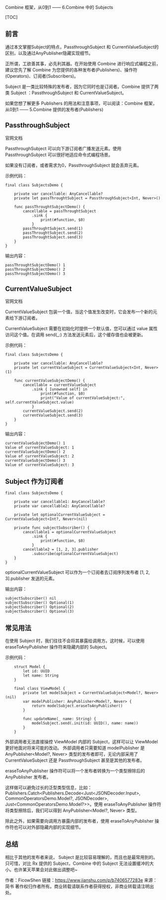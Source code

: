 Combine 框架，从0到1 —— 6.Combine 中的 Subjects

[TOC]

## 前言
通过本文掌握Subject的特点，PassthroughSubject 和 CurrentValueSubject的区别，以及通过AnyPublisher隐藏实现细节。

正所谓，工欲善其事，必先利其器。在开始使用 Combine 进行响应式编程之前，建议您先了解 Combine 为您提供的各种发布者(Publishers)、操作符(Operators)、订阅者(Subscribers)。

Subject 是一类比较特殊的发布者，因为它同时也是订阅者。Combine 提供了两类 Subject ：PassthroughSubject 和 CurrentValueSubject。

如果您想了解更多 Publishers 的用法和注意事项，可以阅读：Combine 框架，从0到1 —— 5.Combine 提供的发布者(Publishers)

## PassthroughSubject

官网文档

PassthroughSubject 可以向下游订阅者广播发送元素。使用 PassthroughSubject 可以很好地适应命令式编程场景。

如果没有订阅者，或者需求为0，PassthroughSubject 就会丢弃元素。

示例代码：
```
final class SubjectsDemo {
    
    private var cancellable: AnyCancellable?
    private let passThroughtSubject = PassthroughSubject<Int, Never>()
    
    func passThroughtSubjectDemo() {
        cancellable = passThroughtSubject
            .sink {
                print(#function, $0)
            }
        passThroughtSubject.send(1)
        passThroughtSubject.send(2)
        passThroughtSubject.send(3)
    }
}
```
输出内容：

    passThroughtSubjectDemo() 1
    passThroughtSubjectDemo() 2
    passThroughtSubjectDemo() 3

## CurrentValueSubject

官网文档

 

CurrentValueSubject 包装一个值，当这个值发生改变时，它会发布一个新的元素给下游订阅者。

CurrentValueSubject 需要在初始化时提供一个默认值，您可以通过 value 属性访问这个值。在调用 send(_:) 方法发送元素后，这个缓存值也会被更新。

示例代码：
```
final class SubjectsDemo {
    
    private var cancellable: AnyCancellable?
    private let currentValueSubject = CurrentValueSubject<Int, Never>(1)
    
    func currentValueSubjectDemo() {
        cancellable = currentValueSubject
            .sink { [unowned self] in
                print(#function, $0)
                print("Value of currentValueSubject:", self.currentValueSubject.value)
            }
        currentValueSubject.send(2)
        currentValueSubject.send(3)
    }
}
```
输出内容：

    currentValueSubjectDemo() 1
    Value of currentValueSubject: 1
    currentValueSubjectDemo() 2
    Value of currentValueSubject: 2
    currentValueSubjectDemo() 3
    Value of currentValueSubject: 3

 
## Subject 作为订阅者

```
final class SubjectsDemo {
    
    private var cancellable1: AnyCancellable?
    private var cancellable2: AnyCancellable?
    
    private let optionalCurrentValueSubject = CurrentValueSubject<Int?, Never>(nil)
    
    private func subjectSubscriber() {
        cancellable1 = optionalCurrentValueSubject
            .sink {
                print(#function, $0)
            }
        cancellable2 = [1, 2, 3].publisher
            .subscribe(optionalCurrentValueSubject)
    }
}
```
optionalCurrentValueSubject 可以作为一个订阅者去订阅序列发布者 [1, 2, 3].publisher 发送的元素。

输出内容：

    subjectSubscriber() nil
    subjectSubscriber() Optional(1)
    subjectSubscriber() Optional(2)
    subjectSubscriber() Optional(3)

 
## 常见用法

 

在使用 Subject 时，我们往往不会将其暴露给调用方。这时候，可以使用 eraseToAnyPublisher 操作符来隐藏内部的 Subject。

示例代码：
```
    struct Model {
        let id: UUID
        let name: String
    }
    
    final class ViewModel {
        private let modelSubject = CurrentValueSubject<Model?, Never>(nil)
        var modelPublisher: AnyPublisher<Model?, Never> {
            return modelSubject.eraseToAnyPublisher()
        }
        
        func updateName(_ name: String) {
            modelSubject.send(.init(id: UUID(), name: name))
        }
    }
```
外部调用者无法直接操控 ViewModel 内部的 Subject，这样可以让 ViewModel 更好地面对将来可能的改动。
外部调用者只需要知道 modelPublisher 是 AnyPublisher<Model?, Never> 类型的发布者即可，无论内部采用了 CurrentValueSubject 还是 PassthroughSubject 甚至是其他的发布者。

eraseToAnyPublisher 操作符可以将一个发布者转换为一个类型擦除后的 AnyPublisher 发布者。

这样做可以避免过长的泛型类型信息，比如：Publishers.Catch<Publishers.Decode<Just<JSONDecoder.Input>, CommonOperatorsDemo.Model?, JSONDecoder>, Just<CommonOperatorsDemo.Model?>>。使用 eraseToAnyPublisher 操作符将类型擦除后，我们可以得到 AnyPublisher<Model?, Never> 类型。

除此之外，如果需要向调用方暴露内部的发布者，使用 eraseToAnyPublisher 操作符也可以对外部隐藏内部的实现细节。

 
## 总结

 

相比于其他的发布者来说， Subject 是比较容易理解的，而且也是最常用到的。
只可惜，对比 Rx 提供的 Subject，Combine 中的 Subject 无法设置缓冲的大小。也许某天苹果会对此做出调整吧~

作者：FicowShen
链接：https://www.jianshu.com/p/b7406577283e
来源：简书
著作权归作者所有。商业转载请联系作者获得授权，非商业转载请注明出处。